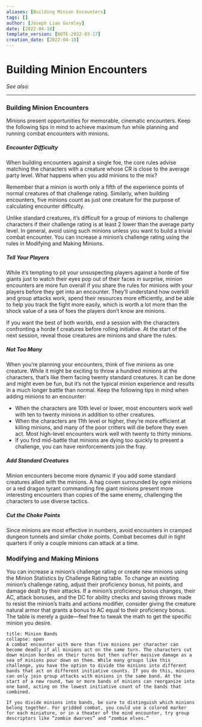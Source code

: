 ```yaml
---
aliases: [Building Minion Encounters]
tags: []
author: [Joseph Liao Gormley]
date: [2022-04-18]
template_version: [NOTE-2022-03-17]
creation_date: [2022-04-18]
---
```

# Building Minion Encounters
*See also:* 
___
### Building Minion Encounters
Minions present opportunities for memorable, cinematic encounters. Keep the following tips in mind to achieve maximum fun while planning and running combat encounters with minions.
##### Encounter Difficulty
When building encounters against a single foe, the core rules advise matching the characters with a creature whose CR is close to the average party level. What happens when you add minions to the mix?

Remember that a minion is worth only a fifth of the experience points of normal creatures of that challenge rating. Similarly, when building encounters, five minions count as just one creature for the purpose of calculating encounter difficulty.

Unlike standard creatures, it’s difficult for a group of minions to challenge characters if their challenge rating is at least 2 lower than the average party level. In general, avoid
using such minions unless you want to build a trivial combat encounter. You can increase a minion’s challenge rating using the rules in Modifying and Making Minions.

##### Tell Your Players
While it’s tempting to pit your unsuspecting players against a horde of fire giants just to watch their eyes pop out of their faces in surprise, minion encounters are more fun overall if you share the rules for minions with your players before they get into an encounter. They’ll understand how overkill and group attacks work, spend their resources more 
 efficiently, and be able to help you track the fight more easily, which is worth a lot more than the shock value of a sea of foes the players don’t know are minions.
 
If you want the best of both worlds, end a session with the characters confronting a horde f creatures before rolling initiative. At the start of the next session, reveal those creatures are minions and share the rules.

##### Not Too Many
When you’re planning your encounters, think of five minions as one creature. While it might be exciting to throw a hundred minions at the characters, that’s like them facing twenty standard creatures. It can be done and might even be fun, but it’s not the typical minion experience and results in a much longer battle than normal. Keep the following tips in mind when adding minions to an encounter:
- When the characters are 10th level or lower, most encounters work well with ten to twenty minions in addition to other creatures.
- When the characters are 11th level or higher, they’re more efficient at killing minions, and many of the poor critters will die before they even act. Most high-level encounters work well with twenty to thirty minions.
- If you find mid-battle that minions are dying too quickly to present a challenge, you can have reinforcements join the fray.

##### Add Standard Creatures
Minion encounters become more dynamic if you add some standard creatures allied with the minions. A hag coven surrounded by ogre minions or a red dragon tyrant commanding
fire giant minions present more interesting encounters than copies of the same enemy, challenging the characters to use diverse tactics.

##### Cut the Choke Points
Since minions are most effective in numbers, avoid encounters in cramped dungeon tunnels and similar choke points. Combat becomes dull in tight quarters if only a couple minions can attack at a time.

### Modifying and Making Minions
You can increase a minion’s challenge rating or create new minions using the Minion Statistics by Challenge Rating table. To change an existing minion’s challenge rating, adjust their proficiency bonus, hit points, and damage dealt by their attacks. If a minion’s proficiency bonus changes, their AC, attack bonuses, and the DC for ability checks and saving throws made to resist the minion’s traits and actions modifier, consider giving the creature natural armor that grants a bonus to AC equal to their proficiency bonus. The table is merely a guide—feel free to tweak the math to get the specific minion you desire.

```ad-note
title: Minion Bands
collapse: open
A combat encounter with more than five minions per character can become deadly if all minions act on the same turn. The characters cut down minion hordes on their turns but then suffer massive damage as a sea of minions pour down on them. While many groups like this challenge, you have the option to divide the minions into different bands that act on different initiative counts. If you do this, minions can only join group attacks with minions in the same band. At the start of a new round, two or more bands of minions can reorganize into one band, acting on the lowest initiative count of the bands that combined.

If you divide minions into bands, be sure to distinguish which minions belong together. For gridded combat, you could use a colored marker for each miniature, or in a theater of the mind encounter, try group descriptors like “zombie dwarves” and “zombie elves.”
```

